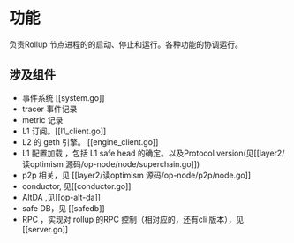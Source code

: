 # 功能
负责Rollup 节点进程的的启动、停止和运行。各种功能的协调运行。

## 涉及组件
- 事件系统 [[system.go]]
- tracer 事件记录
- metric 记录
- L1 订阅。[[l1_client.go]]
- L2 的 geth 引擎。 [[engine_client.go]]
- L1 配置加载 ，包括 L1 safe head 的确定。以及Protocol version(见[[layer2/读optimism 源码/op-node/node/superchain.go]])
- p2p 相关，见 [[layer2/读optimism 源码/op-node/p2p/node.go]]
- conductor, 见[[conductor.go]]
- AltDA ,见[[op-alt-da]]
- safe DB，见 [[safedb]]
- RPC ，实现对 rollup 的RPC 控制（相对应的，还有cli 版本），见[[server.go]] 

